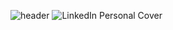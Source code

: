 ![header](https://capsule-render.vercel.app/api?type=waving&color=gradient&customColorList=0,2,2,5,30&height=200&section=header&fontSize=90)
![LinkedIn Personal Cover](https://github.com/ItsLezaY/ItsLezaY/assets/140553267/d2427638-0c41-4f86-a262-ab382a3b71ba)
